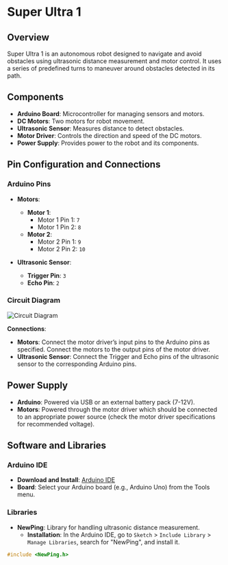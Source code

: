# Super Ultra 1

## Overview

Super Ultra 1 is an autonomous robot designed to navigate and avoid obstacles using ultrasonic distance measurement and motor control. It uses a series of predefined turns to maneuver around obstacles detected in its path.

## Components

- **Arduino Board**: Microcontroller for managing sensors and motors.
- **DC Motors**: Two motors for robot movement.
- **Ultrasonic Sensor**: Measures distance to detect obstacles.
- **Motor Driver**: Controls the direction and speed of the DC motors.
- **Power Supply**: Provides power to the robot and its components.

## Pin Configuration and Connections

### Arduino Pins

- **Motors**:
  - **Motor 1**:
    - Motor 1 Pin 1: `7`
    - Motor 1 Pin 2: `8`
  - **Motor 2**:
    - Motor 2 Pin 1: `9`
    - Motor 2 Pin 2: `10`

- **Ultrasonic Sensor**:
  - **Trigger Pin**: `3`
  - **Echo Pin**: `2`

### Circuit Diagram

![Circuit Diagram](path/to/circuit-diagram.png)

**Connections**:
- **Motors**: Connect the motor driver’s input pins to the Arduino pins as specified. Connect the motors to the output pins of the motor driver.
- **Ultrasonic Sensor**: Connect the Trigger and Echo pins of the ultrasonic sensor to the corresponding Arduino pins.

## Power Supply

- **Arduino**: Powered via USB or an external battery pack (7-12V).
- **Motors**: Powered through the motor driver which should be connected to an appropriate power source (check the motor driver specifications for recommended voltage).

## Software and Libraries

### Arduino IDE

- **Download and Install**: [Arduino IDE](https://www.arduino.cc/en/software)
- **Board**: Select your Arduino board (e.g., Arduino Uno) from the Tools menu.

### Libraries

- **NewPing**: Library for handling ultrasonic distance measurement.
  - **Installation**: In the Arduino IDE, go to `Sketch` > `Include Library` > `Manage Libraries`, search for "NewPing", and install it.

```cpp
#include <NewPing.h>
